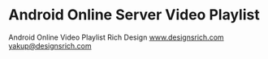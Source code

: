 # Android Online Server Video Playlist
Android Online Video Playlist 
Rich Design
www.designsrich.com
yakup@designsrich.com
